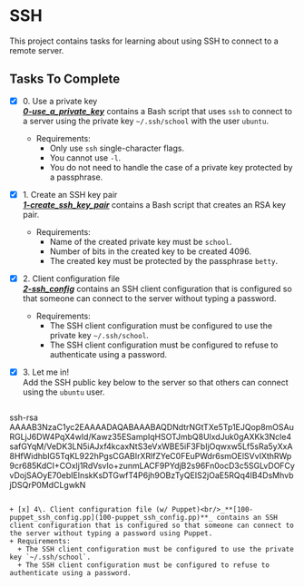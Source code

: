 # SSH

This project contains tasks for learning about using SSH to connect to a remote server.

## Tasks To Complete

+ [x] 0\. Use a private key<br/>_**[0-use_a_private_key](0-use_a_private_key)**_ contains a Bash script that uses `ssh` to connect to a server using the private key `~/.ssh/school` with the user `ubuntu`.
  + Requirements:
    + Only use `ssh` single-character flags.
    + You cannot use `-l`.
    + You do not need to handle the case of a private key protected by a passphrase.

+ [x] 1\. Create an SSH key pair<br/>_**[1-create_ssh_key_pair](1-create_ssh_key_pair)**_ contains a Bash script that creates an RSA key pair.
  + Requirements:
    + Name of the created private key must be `school`.
    + Number of bits in the created key to be created 4096.
    + The created key must be protected by the passphrase `betty`.

+ [x] 2\. Client configuration file<br/>_**[2-ssh_config](2-ssh_config)**_ contains an SSH client configuration that is configured so that someone can connect to the server without typing a password.
  + Requirements:
    + The SSH client configuration must be configured to use the private key `~/.ssh/school`.
    + The SSH client configuration must be configured to refuse to authenticate using a password.

+ [x] 3\. Let me in!<br/>Add the SSH public key below to the server so that others can connect using the `ubuntu` user.
  ```yaml
ssh-rsa AAAAB3NzaC1yc2EAAAADAQABAAABAQDNdtrNGtTXe5Tp1EJQop8mOSAuRGLjJ6DW4PqX4wId/Kawz35ESampIqHSOTJmbQ8UlxdJuk0gAXKk3Ncle4safGYqM/VeDK3LN5iAJxf4kcaxNtS3eVxWBE5iF3FbIjOqwxw5Lf5sRa5yXxA8HfWidhbIG5TqKL922hPgsCGABIrXRlfZYeC0FEuPWdr6smOElSVvIXthRWp9cr685KdCI+COxlj1RdVsvIo+zunmLACF9PYdjB2s96Fn0ocD3c5SGLvDOFCyvDojSAOyE70ebIElnskKsDTGwfT4P6jh9OBzTyQEIS2jOaE5RQq4IB4DsMhvbjDSQrP0MdCLgwkN
  ```

+ [x] 4\. Client configuration file (w/ Puppet)<br/>_**[100-puppet_ssh_config.pp](100-puppet_ssh_config.pp)**_ contains an SSH client configuration that is configured so that someone can connect to the server without typing a password using Puppet.
  + Requirements:
    + The SSH client configuration must be configured to use the private key `~/.ssh/school`.
    + The SSH client configuration must be configured to refuse to authenticate using a password.

